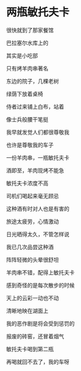    

# 两瓶敏托夫卡

很快就到了那家餐馆

巴拉塞尔水库上的

其实是小吃部

只有烤羊肉串著名

东边的院子，几棵老树

绿荫下放着桌椅

侍者过来铺上白布，站着

像士兵般腰干笔挺

我早就发觉人们都很尊敬我

也许是尊敬我的车子

一份羊肉串，一瓶敏托夫卡

酒即至，羊肉现烤不能急

敏托夫卡浓度不高

司机们喝起来毫无顾忌

这种酒有时对人也是有害的

旅途太疲劳，心情激动

日光晒得太久，不管怎样说

我已几次品尝这种酒

阵阵轻微的头晕很舒坦

羊肉串不错，配得上敏托夫卡

感到奇怪的是每次散步的时候

天上的云彩一动也不动

清晰地映在湖面上

我的恶作剧是将会受到惩罚的

报废的砖窑，还冒着烟气

敏托夫卡喝到第二瓶

再喝就回不去了，我的车呀